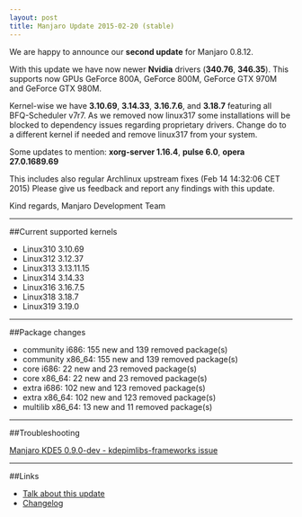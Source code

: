 ```yaml
---
layout: post
title: Manjaro Update 2015-02-20 (stable)
---
```


We are happy to announce our **second update** for Manjaro 0.8.12.

With this update we have now newer **Nvidia** drivers (**340.76**, **346.35**). This supports now GPUs GeForce 800A, GeForce 800M, GeForce GTX 970M and GeForce GTX 980M. 

Kernel-wise we have **3.10.69**, **3.14.33**, **3.16.7.6**, and **3.18.7** featuring all BFQ-Scheduler v7r7. As we removed now linux317 some installations will be blocked to dependency issues regarding proprietary drivers. Change do to a different kernel if needed and remove linux317 from your system.

Some updates to mention: **xorg-server 1.16.4**, **pulse 6.0**, **opera 27.0.1689.69**

This includes also regular Archlinux upstream fixes (Feb 14 14:32:06 CET 2015)
Please give us feedback and report any findings with this update.

Kind regards,
Manjaro Development Team

----

##Current supported kernels

* Linux310 3.10.69
* Linux312 3.12.37
* Linux313 3.13.11.15
* Linux314 3.14.33
* Linux316 3.16.7.5
* Linux318 3.18.7
* Linux319 3.19.0

----

##Package changes
* community i686:  155 new and 139 removed package(s)
* community x86_64:  155 new and 139 removed package(s)
* core i686:  22 new and 23 removed package(s)
* core x86_64:  22 new and 23 removed package(s)
* extra i686:  102 new and 123 removed package(s)
* extra x86_64:  102 new and 123 removed package(s)
* multilib x86_64:  13 new and 11 removed package(s)

----

##Troubleshooting

[Manjaro KDE5 0.9.0-dev - kdepimlibs-frameworks issue](https://forum.manjaro.org/index.php?topic=20458.0)

----

##Links

* [Talk about this update](https://forum.manjaro.org/index.php?topic=20704.0)
* [Changelog](https://lists.manjaro.org/pipermail/manjaro-packages/Week-of-Mon-20150216/002653.html)
